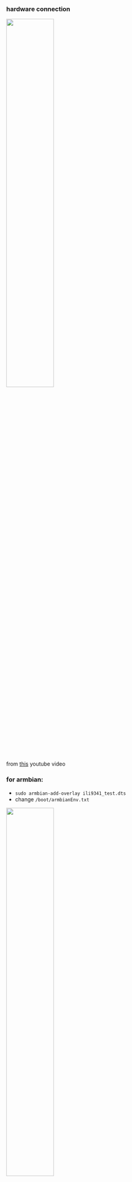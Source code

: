 
### hardware connection

<img src="https://github.com/MartinRGB/MCU-SBC-Note/assets/7036706/259be656-7c8b-4967-8846-c0865fe931bc" width="50%" height="50%">

from [this](https://www.youtube.com/watch?v=tqfh4gD0zCw) youtube video

### for armbian:

- `sudo armbian-add-overlay ili9341_test.dts`
- change `/boot/armbianEnv.txt`

<img src="https://github.com/MartinRGB/MCU-SBC-Note/assets/7036706/b1cb936e-d9f0-4857-a222-a4695d61c187" width="50%" height="50%">
